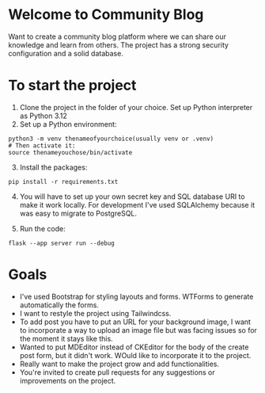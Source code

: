 # Welcome to Community Blog

Want to create a community blog platform where we can share our knowledge and learn from others. The project has a strong security configuration and a solid database.

# To start the project

1. Clone the project in the folder of your choice. Set up Python interpreter as Python 3.12
2. Set up a Python environment:

```
python3 -m venv thenameofyourchoice(usually venv or .venv)
# Then activate it:
source thenameyouchose/bin/activate
```

3. Install the packages:

```
pip install -r requirements.txt
```

4. You will have to set up your own secret key and SQL database URI to make it work locally. For development I've used SQLAlchemy because it was easy to migrate to PostgreSQL.

5. Run the code:

```
flask --app server run --debug
```

# Goals

- I've used Bootstrap for styling layouts and forms. WTForms to generate automatically the forms.
- I want to restyle the project using Tailwindcss.
- To add post you have to put an URL for your background image, I want to incorporate a way to upload an image file but was facing issues so for the moment it stays like this.
- Wanted to put MDEditor instead of CKEditor for the body of the create post form, but it didn't work. WOuld like to incorporate it to the project.
- Really want to make the project grow and add functionalities.
- You're invited to create pull requests for any suggestions or improvements on the project.
